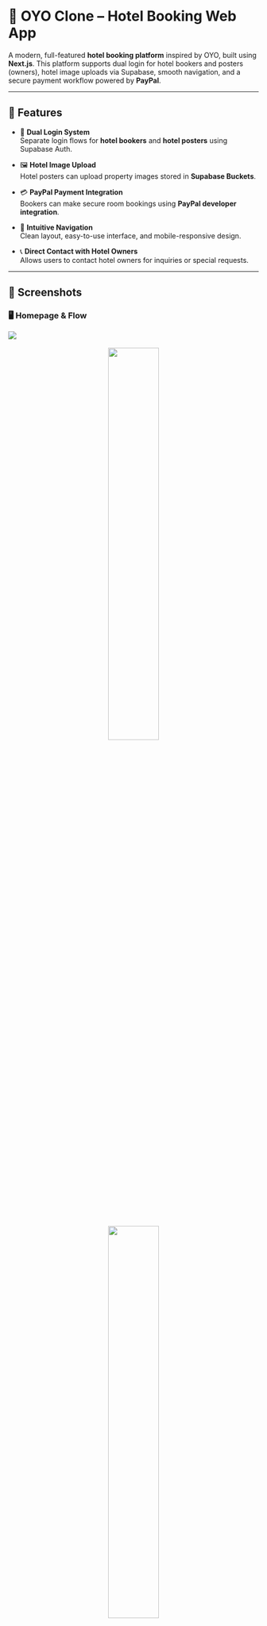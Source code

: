 # 🏨 OYO Clone – Hotel Booking Web App

A modern, full-featured **hotel booking platform** inspired by OYO, built using **Next.js**. This platform supports dual login for hotel bookers and posters (owners), hotel image uploads via Supabase, smooth navigation, and a secure payment workflow powered by **PayPal**.

---

## 🚀 Features

- 🔐 **Dual Login System**  
  Separate login flows for **hotel bookers** and **hotel posters** using Supabase Auth.

- 🖼️ **Hotel Image Upload**  
  Hotel posters can upload property images stored in **Supabase Buckets**.

- 💳 **PayPal Payment Integration**  
  Bookers can make secure room bookings using **PayPal developer integration**.

- 🧭 **Intuitive Navigation**  
  Clean layout, easy-to-use interface, and mobile-responsive design.

- 📞 **Direct Contact with Hotel Owners**  
  Allows users to contact hotel owners for inquiries or special requests.

---

## 🧪 Screenshots

### 🖥️ Homepage & Flow
<img src="https://github.com/user-attachments/assets/2b50399c-edd2-433e-969d-cb3f73125c08" />
<br/>
<br/>
<div align="center">
   <img src="https://github.com/user-attachments/assets/dc2e86e5-cde2-4c8f-8032-01706c42bfab" width="45%"  />
  
   <span style="display:inline-block width: 30px"></span>
   
   <img src="https://github.com/user-attachments/assets/fd97eb00-7fa4-4a8c-980a-daf1d283dc3a" width="45%"  />
  
</div>
<br/>
<br/>
<div align="center">
   
   <img src="https://github.com/user-attachments/assets/3e9b27cc-0b1c-46f3-8a43-dcbb19e05dc5" width="45%"/>
   <span style="display:inline-block width: 30px"></span>
   <img src="https://github.com/user-attachments/assets/16b2d6ad-59b3-471c-aa4e-ed385e05f4d4" width="45%"  />
 


</div>



---


## 🛠️ Tech Stack

| Layer             | Technology              |
|------------------|--------------------------|
| Frontend          | Next.js                 |
| Styling           | Tailwind CSS, Shadcn UI |
| Authentication    | Supabase Auth           |
| File Storage      | Supabase Buckets        |
| Payment Gateway   | PayPal Developer API    |
| Deployment        | Vercel / Render         |

---

## 📂 Project Structure (Simplified)






---
